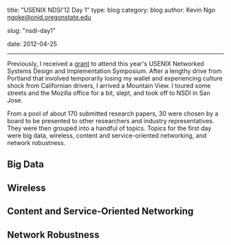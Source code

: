 title: "USENIX NDSI'12 Day 1"
type: blog
category: blog
author: Kevin Ngo <ngoke@onid.oregonstate.edu>

slug: "nsdi-day1"

date: 2012-04-25

---

Previously, I received a [grant](/blog/usenixgrant/) to attend this year's
USENIX Networked Systems Design and Implementation Symposium. After a lengthy
drive from Portland that involved temporarily losing my wallet and
experiencing culture shock from Californian drivers, I arrived a Mountain
View. I toured some streets and the Mozilla office for a bit, slept, and took
off to NSDI in San Jose.

From a pool of about 170 submitted research papers, 30 were chosen by a board
to be presented to other researchers and industry representatives. They were
then grouped into a handful of topics. Topics for the first day were big data,
wireless, content and service-oriented networking, and network robustness.

## Big Data

## Wireless

## Content and Service-Oriented Networking

## Network Robustness

